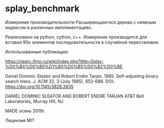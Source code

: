 # splay_benchmark
Измерение производительности Расширяющеегося дерева с неявным индексом в различных имплементациях.

Реализовано на python, cython, c++.
Измерение производится для вставки 90к элементов последовательности в случайной перестановке.

Использованные публикации:

https://neerc.ifmo.ru/wiki/index.php?title=Splay-%D0%B4%D0%B5%D1%80%D0%B5%D0%B2%D0%BE


Daniel Dominic Sleator and Robert Endre Tarjan. 1985. Self-adjusting binary search trees.
<em>J. ACM</em> 32, 3 (July 1985), 652-686. DOI: https://doi.org/10.1145/3828.3835

DANIEL DOMINIC SLEATOR AND ROBERT ENDRE TARJAN
AT&T Bell Laboratories, Murray Hill, NJ

MADE осень 2019г.

Лицензия MIT
